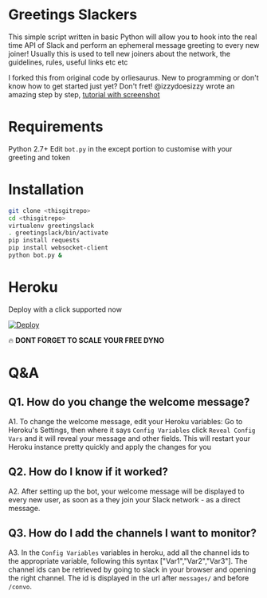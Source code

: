 # Greetings Slackers
This simple script written in basic Python will allow you to hook into the real time API of Slack and perform an ephemeral message greeting to every new joiner!
Usually this is used to tell new joiners about the network, the guidelines, rules, useful links etc etc

I forked this from original code by orliesaurus. New to programming or don't know how to get started just yet? Don't fret! @izzydoesizzy wrote an amazing step by step, [tutorial with screenshot](https://medium.com/@izzydoesizzy/create-a-slack-bot-that-privately-greets-new-users-in-5-easy-steps-a38eabeabcb5)

# Requirements
Python 2.7+
Edit `bot.py` in the except portion to customise with your greeting and token

# Installation
```bash
git clone <thisgitrepo>
cd <thisgitrepo>
virtualenv greetingslack
. greetingslack/bin/activate
pip install requests
pip install websocket-client
python bot.py &
```

# Heroku
Deploy with a click supported now

[![Deploy](https://www.herokucdn.com/deploy/button.png)](https://heroku.com/deploy)

🔥 **DONT FORGET TO SCALE YOUR FREE DYNO**

# Q&A

## Q1. How do you change the welcome message?
A1.
To change the welcome message, edit your Heroku variables:
Go to Heroku's Settings, then  where it says `Config Variables` click `Reveal Config Vars` and it will reveal your message and other fields.  This will restart your Heroku instance pretty quickly and apply the changes for you

## Q2. How do I know if it worked?
A2.
After setting up the bot, your welcome message will be displayed to every new user, as soon as a they join your Slack network - as a direct message.

## Q3. How do I add the channels I want to monitor?
A3.
In the `Config Variables` variables in heroku, add all the channel ids to the appropriate variable, following this syntax ["Var1","Var2","Var3"]. The channel ids can be retrieved by going to slack in your browser and opening the right channel. The id is displayed in the url after `messages/` and before `/convo`.

